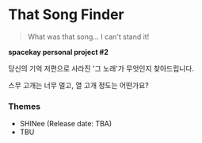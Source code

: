 # That Song Finder
> What was that song... I can't stand it!

**spacekay personal project #2**

당신의 기억 저편으로 사라진 '그 노래'가 무엇인지 찾아드립니다.

스무 고개는 너무 멀고, 열 고개 정도는 어떤가요?

### Themes
* SHINee (Release date: TBA)
* TBU